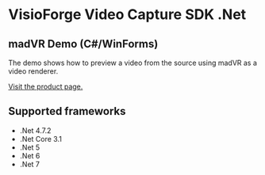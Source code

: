 ﻿# VisioForge Video Capture SDK .Net

## madVR Demo (C#/WinForms)

The demo shows how to preview a video from the source using madVR as a video renderer.

[Visit the product page.](https://www.visioforge.com/video-capture-sdk-net)

## Supported frameworks

* .Net 4.7.2
* .Net Core 3.1
* .Net 5
* .Net 6
* .Net 7